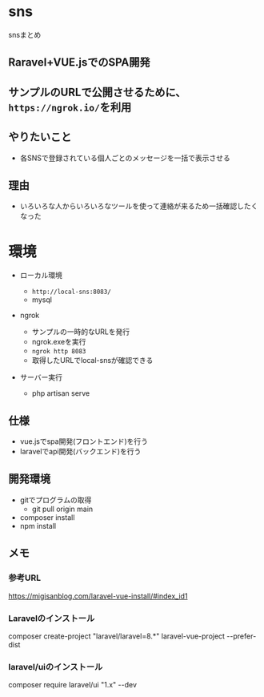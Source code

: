# sns
snsまとめ
## Raravel+VUE.jsでのSPA開発
## サンプルのURLで公開させるために、`https://ngrok.io/`を利用
## やりたいこと
- 各SNSで登録されている個人ごとのメッセージを一括で表示させる
## 理由
- いろいろな人からいろいろなツールを使って連絡が来るため一括確認したくなった

# 環境
- ローカル環境
	- `http://local-sns:8083/`
	- mysql
- ngrok
	- サンプルの一時的なURLを発行
	- ngrok.exeを実行
	- `ngrok http 8083`
	- 取得したURLでlocal-snsが確認できる

- サーバー実行
	- php artisan serve
## 仕様
- vue.jsでspa開発(フロントエンド)を行う
- laravelでapi開発(バックエンド)を行う

## 開発環境
- gitでプログラムの取得
	- git pull origin main
- composer install
- npm install


## メモ
### 参考URL
https://migisanblog.com/laravel-vue-install/#index_id1

### Laravelのインストール
composer create-project "laravel/laravel=8.*" laravel-vue-project --prefer-dist

### laravel/uiのインストール
composer require laravel/ui "1.x" --dev


